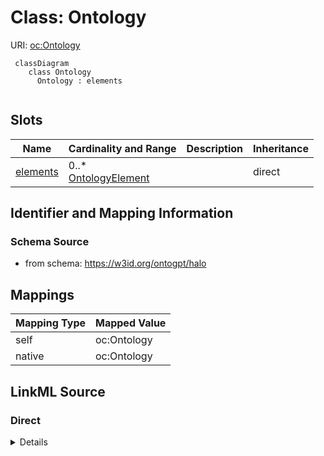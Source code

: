 # Class: Ontology



URI: [oc:Ontology](http://w3id.org/ontogpt/ontology-class-templateOntology)


```mermaid
 classDiagram
    class Ontology
      Ontology : elements
      
```



<!-- no inheritance hierarchy -->


## Slots

| Name | Cardinality and Range | Description | Inheritance |
| ---  | --- | --- | --- |
| [elements](elements.md) | 0..* <br/> [OntologyElement](OntologyElement.md) |  | direct |









## Identifier and Mapping Information







### Schema Source


* from schema: https://w3id.org/ontogpt/halo





## Mappings

| Mapping Type | Mapped Value |
| ---  | ---  |
| self | oc:Ontology |
| native | oc:Ontology |


## LinkML Source

<!-- TODO: investigate https://stackoverflow.com/questions/37606292/how-to-create-tabbed-code-blocks-in-mkdocs-or-sphinx -->

### Direct

<details>
```yaml
name: Ontology
from_schema: https://w3id.org/ontogpt/halo
rank: 1000
attributes:
  elements:
    name: elements
    from_schema: https://w3id.org/ontogpt/halo
    rank: 1000
    multivalued: true
    range: OntologyElement
    inlined: true
    inlined_as_list: true

```
</details>

### Induced

<details>
```yaml
name: Ontology
from_schema: https://w3id.org/ontogpt/halo
rank: 1000
attributes:
  elements:
    name: elements
    from_schema: https://w3id.org/ontogpt/halo
    rank: 1000
    multivalued: true
    alias: elements
    owner: Ontology
    domain_of:
    - Ontology
    range: OntologyElement
    inlined: true
    inlined_as_list: true

```
</details>
